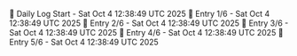 📅 Daily Log Start - Sat Oct  4 12:38:49 UTC 2025
📌 Entry 1/6 - Sat Oct  4 12:38:49 UTC 2025
📌 Entry 2/6 - Sat Oct  4 12:38:49 UTC 2025
📌 Entry 3/6 - Sat Oct  4 12:38:49 UTC 2025
📌 Entry 4/6 - Sat Oct  4 12:38:49 UTC 2025
📌 Entry 5/6 - Sat Oct  4 12:38:49 UTC 2025
